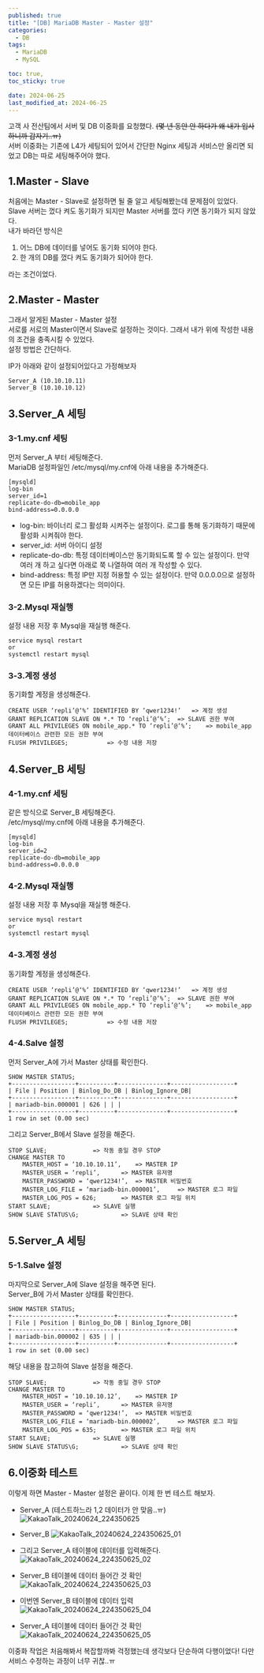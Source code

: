 ```yaml
---
published: true
title: "[DB] MariaDB Master - Master 설정"
categories:
  - DB
tags:
  - MariaDB
  - MySQL

toc: true,
toc_sticky: true

date: 2024-06-25
last_modified_at: 2024-06-25
---
```


고객 사 전산팀에서 서버 및 DB 이중화를 요청했다. ~~(몇 년 동안 안 하다가 왜 내가 입사하니까 갑자기..ㅠ)~~ <br>
서버 이중화는 기존에 L4가 세팅되어 있어서 간단한 Nginx 세팅과 서비스만 올리면 되었고 DB는 따로 세팅해주어야 했다.

## 1.Master - Slave
처음에는 Master - Slave로 설정하면 될 줄 알고 세팅해봤는데 문제점이 있었다.<br> 
Slave 서버는 껐다 켜도 동기화가 되지만 Master 서버를 껐다 키면 동기화가 되지 않았다.<br>
내가 바라던 방식은

1. 어느 DB에 데이터를 넣어도 동기화 되어야 한다.
2. 한 개의 DB를 껐다 켜도 동기화가 되어야 한다.

라는 조건이었다.

## 2.Master - Master
그래서 알게된 Master - Master 설정<br>
서로를 서로의 Master이면서 Slave로 설정하는 것이다. 그래서 내가 위에 작성한 내용의 조건을 충족시킬 수 있었다.<br>
설정 방법은 간단하다.

IP가 아래와 같이 설정되어있다고 가정해보자

```
Server_A (10.10.10.11)
Server_B (10.10.10.12)
```

## 3.Server_A 세팅
### 3-1.my.cnf 세팅
먼저 Server_A 부터 세팅해준다.<br>
MariaDB 설정파일인 /etc/mysql/my.cnf에 아래 내용을 추가해준다.


```
[mysqld]
log-bin
server_id=1 
replicate-do-db=mobile_app 
bind-address=0.0.0.0 
```
- log-bin: 바이너리 로그 활성화 시켜주는 설정이다. 로그를 통해 동기화하기 때문에 활성화 시켜줘야 한다.
- server_id: 서버 아이디 설정
- replicate-do-db: 특정 데이터베이스만 동기화되도록 할 수 있는 설정이다. 만약 여러 개 하고 싶다면 아래로 쭉 나열하여 여러 개 작성할 수 있다.
- bind-address: 특정 IP만 지정 허용할 수 있는 설정이다. 만약 0.0.0.0으로 설정하면 모든 IP를 허용하겠다는 의미이다.

### 3-2.Mysql 재실행
설정 내용 저장 후 Mysql을 재실행 해준다.
```
service mysql restart
or
systemctl restart mysql
```

### 3-3.계정 생성
동기화할 계정을 생성해준다.
```
CREATE USER ‘repli’@‘%’ IDENTIFIED BY ‘qwer1234!’	=> 계정 생성
GRANT REPLICATION SLAVE ON *.* TO ‘repli’@‘%’;	=> SLAVE 권한 부여
GRANT ALL PRIVILEGES ON mobile_app.* TO ‘repli’@‘%’;	=> mobile_app 데이터베이스 관련한 모든 권한 부여
FLUSH PRIVILEGES;			=> 수정 내용 저장
```

## 4.Server_B 세팅
### 4-1.my.cnf 세팅
같은 방식으로 Server_B 세팅해준다.<br>
/etc/mysql/my.cnf에 아래 내용을 추가해준다.


```
[mysqld]
log-bin
server_id=2
replicate-do-db=mobile_app 
bind-address=0.0.0.0 
```
### 4-2.Mysql 재실행
설정 내용 저장 후 Mysql을 재실행 해준다.
```
service mysql restart
or
systemctl restart mysql
```

### 4-3.계정 생성
동기화할 계정을 생성해준다.
```
CREATE USER ‘repli’@‘%’ IDENTIFIED BY ‘qwer1234!’	=> 계정 생성
GRANT REPLICATION SLAVE ON *.* TO ‘repli’@‘%’;	=> SLAVE 권한 부여
GRANT ALL PRIVILEGES ON mobile_app.* TO ‘repli’@‘%’;	=> mobile_app 데이터베이스 관련한 모든 권한 부여
FLUSH PRIVILEGES;			=> 수정 내용 저장
```

### 4-4.Salve 설정
먼저 Server_A에 가서 Master 상태를 확인한다.
```
SHOW MASTER STATUS;
+------------------+----------+--------------+------------------+
| File | Position | Binlog_Do_DB | Binlog_Ignore_DB|
+------------------+----------+--------------+------------------+
| mariadb-bin.000001 | 626 | | |
+------------------+----------+--------------+------------------+
1 row in set (0.00 sec)
```

그리고 Server_B에서 Slave 설정을 해준다.
```
STOP SLAVE;				=> 작동 중일 경우 STOP
CHANGE MASTER TO 
	MASTER_HOST = ‘10.10.10.11’, 	=> MASTER IP
	MASTER_USER = ‘repli’, 		=> MASTER 유저명
	MASTER_PASSWORD = ‘qwer1234!’, 	=> MASTER 비밀번호
	MASTER_LOG_FILE = ‘mariadb-bin.000001’, 	=> MASTER 로그 파일
	MASTER_LOG_POS = 626;		=> MASTER 로그 파일 위치
START SLAVE;			=> SLAVE 실행
SHOW SLAVE STATUS\G;			=> SLAVE 상태 확인
```
## 5.Server_A 세팅
### 5-1.Salve 설정
마지막으로 Server_A에 Slave 설정을 해주면 된다.<br>
Server_B에 가서 Master 상태를 확인한다.
```
SHOW MASTER STATUS;
+------------------+----------+--------------+------------------+
| File | Position | Binlog_Do_DB | Binlog_Ignore_DB|
+------------------+----------+--------------+------------------+
| mariadb-bin.000002 | 635 | | |
+------------------+----------+--------------+------------------+
1 row in set (0.00 sec)
```

해당 내용을 참고하여 Slave 설정을 해준다.
```
STOP SLAVE;				=> 작동 중일 경우 STOP
CHANGE MASTER TO 
	MASTER_HOST = ‘10.10.10.12’, 	=> MASTER IP
	MASTER_USER = ‘repli’, 		=> MASTER 유저명
	MASTER_PASSWORD = ‘qwer1234!’, 	=> MASTER 비밀번호
	MASTER_LOG_FILE = ‘mariadb-bin.000002’, 	=> MASTER 로그 파일
	MASTER_LOG_POS = 635;		=> MASTER 로그 파일 위치
START SLAVE;			=> SLAVE 실행
SHOW SLAVE STATUS\G;			=> SLAVE 상태 확인
```

## 6.이중화 테스트
이렇게 하면 Master - Master 설정은 끝이다. 이제 한 번 테스트 해보자.

- Server_A (테스트하느라 1,2 데이터가 안 맞음..ㅠ)
![KakaoTalk_20240624_224350625](https://github.com/yuna1313/yuna1313.github.io/assets/93983333/bb5b1ce7-1b84-4a5c-b823-24828e0ccf3f)

- Server_B
![KakaoTalk_20240624_224350625_01](https://github.com/yuna1313/yuna1313.github.io/assets/93983333/c663b8f8-0296-46aa-9444-4b06c87e914e)

- 그리고 Server_A 테이블에 데이터를 입력해준다.
![KakaoTalk_20240624_224350625_02](https://github.com/yuna1313/yuna1313.github.io/assets/93983333/0f158ae5-8622-4f54-876c-6a12aa8fb16a)

- Server_B 테이블에 데이터 들어간 것 확인
![KakaoTalk_20240624_224350625_03](https://github.com/yuna1313/yuna1313.github.io/assets/93983333/611e643e-bf79-4b4b-9604-636984c3db0d)

- 이번엔 Server_B 테이블에 데이터 입력
![KakaoTalk_20240624_224350625_04](https://github.com/yuna1313/yuna1313.github.io/assets/93983333/388be1bb-e2a0-4c94-badd-b1551b8be975)

- Server_A 테이블에 데이터 들어간 것 확인
![KakaoTalk_20240624_224350625_05](https://github.com/yuna1313/yuna1313.github.io/assets/93983333/9f25340f-ded7-4c44-a199-83154561ff9b)

이중화 작업은 처음해봐서 복잡할까봐 걱정했는데 생각보다 단순하여 다행이었다! 다만 서비스 수정하는 과정이 너무 귀찮..ㅠ
